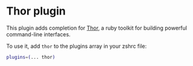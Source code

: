 # Thor plugin

This plugin adds completion for [Thor](http://whatisthor.com/), a ruby toolkit for building powerful command-line
interfaces.

To use it, add `thor` to the plugins array in your zshrc file:

```zsh
plugins=(... thor)
```
